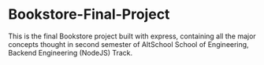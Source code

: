 # Bookstore-Final-Project
This is the final Bookstore project built with express, containing all the major concepts thought in second semester of AltSchool School of Engineering, Backend Engineering (NodeJS) Track.

